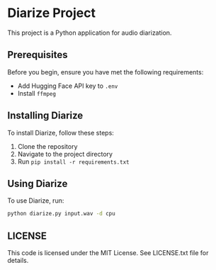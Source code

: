 # Diarize Project

This project is a Python application for audio diarization.

## Prerequisites

Before you begin, ensure you have met the following requirements:

- Add Hugging Face API key to `.env`
- Install `ffmpeg`

## Installing Diarize

To install Diarize, follow these steps:

1. Clone the repository
2. Navigate to the project directory
3. Run `pip install -r requirements.txt`

## Using Diarize

To use Diarize, run:

```bash
python diarize.py input.wav -d cpu
```

## LICENSE

This code is licensed under the MIT License. See LICENSE.txt file for details.
